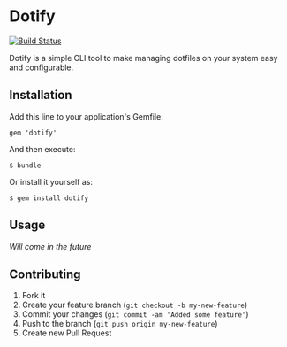 # Dotify

[![Build Status](https://secure.travis-ci.org/mattdbridges/dotify.png)](http://travis-ci.org/mattdbridges/dotify)

Dotify is a simple CLI tool to make managing dotfiles on your system easy and configurable.

## Installation

Add this line to your application's Gemfile:

    gem 'dotify'

And then execute:

    $ bundle

Or install it yourself as:

    $ gem install dotify

## Usage

*Will come in the future*

## Contributing

1. Fork it
2. Create your feature branch (`git checkout -b my-new-feature`)
3. Commit your changes (`git commit -am 'Added some feature'`)
4. Push to the branch (`git push origin my-new-feature`)
5. Create new Pull Request
